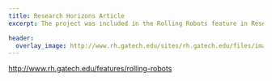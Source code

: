 ```yaml
---
title: Research Horizons Article
excerpt: The project was included in the Rolling Robots feature in Research Horizons Issue 1 2016

header:
  overlay_image: http://www.rh.gatech.edu/sites/rh.gatech.edu/files/images/features/inline-images/rollinrobots_testrack.jpg
---
```


http://www.rh.gatech.edu/features/rolling-robots